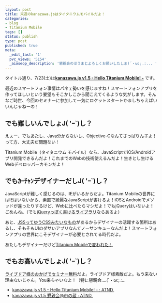 ```yaml
---
layout: post
title: 来週のkanazawa.jsはタイタニウムモバイルだよ！
categories:
- blog
- Titanium Mobile
tags: []
status: publish
type: post
published: true
meta:
  _edit_last: '1'
  pvc_views: '5154'
  _aioseop_description: '懇親会のほうまじよろしくお願いしたしま(´・ω:;.:... '
---
```

タイトル通り、7/23(土)は<strong><a href="http://kanazawajs.tumblr.com/v1-5/">kanazawa.js v1.5 - Hello Titanium Mobile! -</a></strong> です。

最近のスマートフォン事情はパネェ勢いを感じますね！スマートフォンアプリを作ってほしいという要望もそこかしこから聞こえてくるような気がします。そんなご時世、今回のセミナーに参加して一気にロケットスタートかましちゃえばいいんじゃねーの！

<!--more-->
<h2>でも難しいんでしょJ( 'ｰ`)し？</h2>
えぇー、でもあたし、Java分からないし、Objective-Cなんてさっぱりん子よ！って方、大丈夫だ問題ない！

Titanium Mobile（タイタニウム モバイル）なら、JavaScriptでiOS/Androidアプリ開発できるんだよ！これまでのWebの技術使えるんだよ！生きとし生けるWebデベロッパーカモンだよ！
<h2>でもｶｰﾁｬﾝデザイナーだしJ( 'ｰ`)し？</h2>
JavaScriptが難しく感じるのは、IEがいるからだよ。Titanium Mobileの世界にはIEはいないから、素直で綺麗なJavaScriptが書けるよ！iOSとAndroidでメソッドが違ったりするけど、Webに比べたらマシだよ！でもjQueryはいないよ！ごめんね。（でも<a href="http://t32k.me/mol/log/titanium-fighter-js/">jQueryっぽく書けるライブラリ</a>ならあるよ）

あと、<a href="http://t32k.me/mol/log/titanium-mobile-jss/">JSSってゆうCSSみたいなもの</a>があるからデザイナーの活躍する箇所はあるし、そもそもUIのダサいアプリなんてノーサンキューなんだよ！スマートフォンアプリの世界にこそデザイナーが必要とされてる時代だよ。

あたしもデザイナーだけど<a href="http://t32k.me/mol/log/nyars/">Titanium Mobileで変われた！</a>
<h2>でもお高いんでしょJ( 'ｰ`)し？</h2>
<a href="http://blog.livedoor.jp/techblog/archives/66289449.html">ライブドア様のおかげでセミナー無料</a>だよ。ライブドア様素敵だよ。もう来ない理由ないじゃん。You来ちゃいなよ！（特に懇親会....(´・ω:;.:...
<ul>
	<li><a href="http://atnd.org/events/17380">kanazawa.js v1.5 - Hello Titanium Mobile! - : ATND </a></li>
	<li><a href="http://atnd.org/events/17381">kanazawa.js v1.5 懇親会@市の蔵 : ATND </a></li>
</ul>
<div id="extensionsWeblioEjBx" style="position: absolute; z-index: 2147483647; left: 183px; top: 24px; display: none;"><iframe frameborder="0" height="205" name="weblioExtensionsFrame" scrolling="no" src="http://api.weblio.jp/act/quote/v_1_0/e/?q=kanazawa.js%20v1.5%20-%20Hello%20Titanium%20Mobile!%20-&amp;type=elarge&amp;opul=chrome-extension%3A%2F%2Foingodpdjohhkelnginmkagmkbplgema%2Foptions.html" width="320"></iframe></div>
